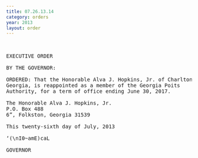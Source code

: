 ```yaml
---
title: 07.26.13.14
category: orders
year: 2013
layout: order
---
```


<pre> 

EXECUTIVE ORDER

BY THE GOVERNOR:

ORDERED: That the Honorable Alva J. Hopkins, Jr. of Charlton County,
Georgia, is reappointed as a member of the Georgia Poits
Authority, for a term of office ending June 30, 2017.

The Honorable Alva J. Hopkins, Jr.
P.O. Box 488
6”, Folkston, Georgia 31539

This twenty-sixth day of July, 2013

‘(\nI0~amE)caL

GOVERNOR

</pre>
